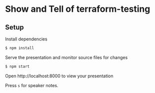 # Show and Tell of terraform-testing

## Setup

Install dependencies
```bash
$ npm install
```

Serve the presentation and monitor source files for changes

```bash
$ npm start
```

Open http://localhost:8000 to view your presentation


Press `s` for speaker notes.
